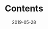 ---
date: "2019-05-28"
layout: archives
menu:
  main:
    params:
      icon: archives
    weight: -90
slug: toc
title: Contents
---